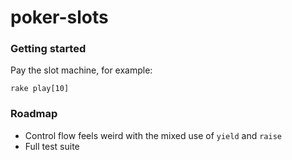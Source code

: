# poker-slots

### Getting started

Pay the slot machine, for example:

`rake play[10]`

### Roadmap

* Control flow feels weird with the mixed use of `yield` and `raise`
* Full test suite